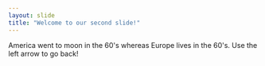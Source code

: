 ```yaml
---
layout: slide
title: "Welcome to our second slide!"
---
```

America went to moon in the 60's whereas Europe lives in the 60's.
Use the left arrow to go back!
